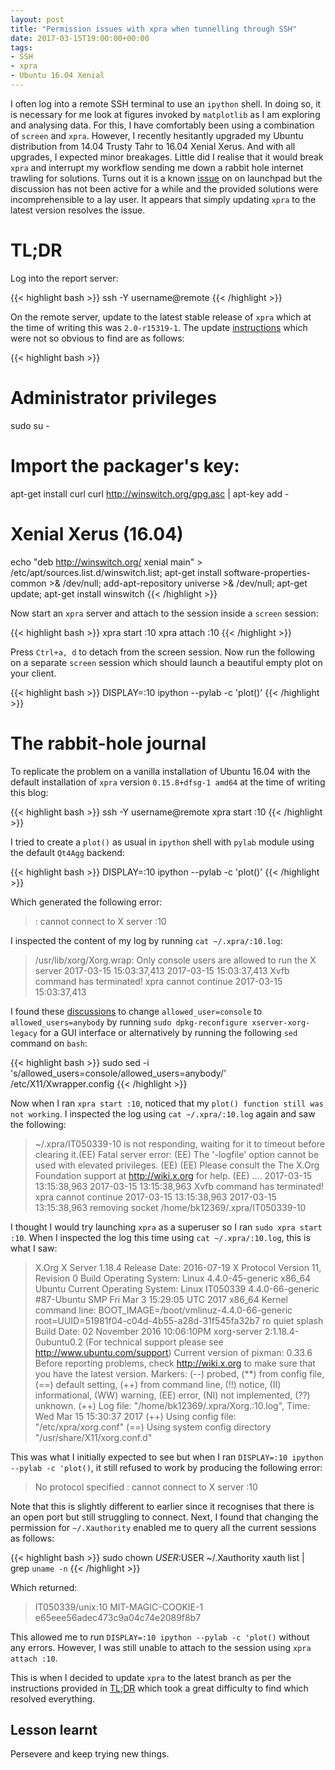 ```yaml
---
layout: post
title: "Permission issues with xpra when tunnelling through SSH"
date: 2017-03-15T19:00:00+00:00
tags:
- SSH
- xpra
- Ubuntu 16.04 Xenial
---
```


I often log into a remote SSH terminal to use an `ipython` shell. In doing so, it is necessary for me look at figures invoked by `matplotlib` as I am exploring and analysing data. For this, I have comfortably been using a combination of `screen` and `xpra`. However, I recently hesitantly upgraded my Ubuntu distribution from 14.04 Trusty Tahr to 16.04 Xenial Xerus. And with all upgrades, I expected minor breakages. Little did I realise that it would break `xpra` and interrupt my workflow sending me down a rabbit hole internet trawling for solutions. Turns out it is a known [issue] on on launchpad but the discussion has not been active for a while and the provided solutions were incomprehensible to a lay user. It appears that simply updating `xpra` to the latest version resolves the issue.

# TL;DR

Log into the report server:

{{< highlight bash >}}
ssh -Y username@remote
{{< /highlight >}}

On the remote server, update to the latest stable release of `xpra` which at the time of writing this was `2.0-r15319-1`. The update [instructions] which were not so obvious to find are as follows: 

{{< highlight bash >}}
# Administrator privileges
sudo su -
# Import the packager's key:
apt-get install curl
curl http://winswitch.org/gpg.asc | apt-key add -
# Xenial Xerus (16.04)
echo "deb http://winswitch.org/ xenial main" > /etc/apt/sources.list.d/winswitch.list;
apt-get install software-properties-common >& /dev/null;
add-apt-repository universe >& /dev/null;
apt-get update;
apt-get install winswitch
{{< /highlight >}}

Now start an `xpra` server and attach to the session inside a `screen` session:

{{< highlight bash >}}
xpra start :10
xpra attach :10
{{< /highlight >}}

Press `Ctrl+a, d` to detach from the screen session. Now run the following on a separate `screen` session which should launch a beautiful empty plot on your client.

{{< highlight bash >}}
DISPLAY=:10 ipython --pylab -c 'plot()'
{{< /highlight >}}

# The rabbit-hole journal

To replicate the problem on a vanilla installation of Ubuntu 16.04 with the default installation of `xpra` version `0.15.8+dfsg-1 amd64` at the time of writing this blog:

{{< highlight bash >}}
ssh -Y username@remote
xpra start :10
{{< /highlight >}}

I tried to create a `plot()` as usual in `ipython` shell with `pylab` module using the default `Qt4Agg` backend:

{{< highlight bash >}}
DISPLAY=:10 ipython --pylab -c 'plot()'
{{< /highlight >}}

Which generated the following error:

>    : cannot connect to X server :10

I inspected the content of my log by running `cat ~/.xpra/:10.log`:

>   /usr/lib/xorg/Xorg.wrap: Only console users are allowed to run the X server
>   2017-03-15 15:03:37,413 
>   2017-03-15 15:03:37,413 Xvfb command has terminated! xpra cannot continue
>   2017-03-15 15:03:37,413 

I found these [discussions] to change `allowed_user=console` to `allowed_users=anybody` by running `sudo dpkg-reconfigure xserver-xorg-legacy` for a GUI interface or alternatively by running the following `sed` command on `bash`:

{{< highlight bash >}}
sudo sed -i 's/allowed_users=console/allowed_users=anybody/' /etc/X11/Xwrapper.config
{{< /highlight >}}

Now when I ran `xpra start :10`, noticed that my `plot() function still was not working`. I inspected the log using `cat ~/.xpra/:10.log` again and saw the following:

>   ~/.xpra/IT050339-10 is not responding, waiting for it to timeout before clearing it.(EE) 
>   Fatal server error:
>   (EE) The '-logfile' option cannot be used with elevated privileges.
>   (EE) 
>   (EE) 
>   Please consult the The X.Org Foundation support 
>            at http://wiki.x.org
>    for help. 
>   (EE) 
>   ....
>   2017-03-15 13:15:38,963 
>   2017-03-15 13:15:38,963 Xvfb command has terminated! xpra cannot continue
>   2017-03-15 13:15:38,963 
>   2017-03-15 13:15:38,963 removing socket /home/bk12369/.xpra/IT050339-10

I thought I would try launching `xpra` as a superuser so I ran `sudo xpra start :10`. When I inspected the log this time using `cat ~/.xpra/:10.log`, this is what I saw:

>   X.Org X Server 1.18.4
>   Release Date: 2016-07-19
>   X Protocol Version 11, Revision 0
>   Build Operating System: Linux 4.4.0-45-generic x86_64 Ubuntu
>   Current Operating System: Linux IT050339 4.4.0-66-generic #87-Ubuntu SMP Fri Mar 3 15:29:05 UTC 2017 x86_64
>   Kernel command line: BOOT_IMAGE=/boot/vmlinuz-4.4.0-66-generic root=UUID=51981f04-c04d-4b55-a28d-31f545fa32b7 ro quiet splash
>   Build Date: 02 November 2016  10:06:10PM
>   xorg-server 2:1.18.4-0ubuntu0.2 (For technical support please see http://www.ubuntu.com/support) 
>   Current version of pixman: 0.33.6
>           Before reporting problems, check http://wiki.x.org
>           to make sure that you have the latest version.
>   Markers: (--) probed, (**) from config file, (==) default setting,
>           (++) from command line, (!!) notice, (II) informational,
>           (WW) warning, (EE) error, (NI) not implemented, (??) unknown.
>   (++) Log file: "/home/bk12369/.xpra/Xorg.:10.log", Time: Wed Mar 15 15:30:37 2017
>   (++) Using config file: "/etc/xpra/xorg.conf"
>   (==) Using system config directory "/usr/share/X11/xorg.conf.d"

This was what I initially expected to see but when I ran `DISPLAY=:10 ipython --pylab -c 'plot()`, it still refused to work by producing the following error:

>   No protocol specified
>    : cannot connect to X server :10

Note that this is slightly different to earlier since it recognises that there is an open port but still struggling to connect. Next, I found that changing the permission for `~/.Xauthority` enabled me to query all the current sessions as follows:

{{< highlight bash >}}
sudo chown $USER:$USER ~/.Xauthority
xauth list | grep `uname -n`
{{< /highlight >}}

Which returned:

>	IT050339/unix:10  MIT-MAGIC-COOKIE-1  e65eee56adec473c9a04c74e2089f8b7

This allowed me to run `DISPLAY=:10 ipython --pylab -c 'plot()` without any errors. However, I was still unable to attach to the session using `xpra attach :10`.

This is when I decided to update `xpra` to the latest branch as per the instructions provided in [TL;DR](#tldr) which took a great difficulty to find which resolved everything.

## Lesson learnt

Persevere and keep trying new things.

[instructions]: http://winswitch.org/downloads/debian-repository.html?dist_select=xenial
[issue]: https://bugs.launchpad.net/ubuntu/+source/xserver-xorg-video-dummy/+bug/1589447
[discussions]: http://unix.stackexchange.com/questions/153870/how-can-i-configure-anybody-to-run-x-in-a-one-liner
